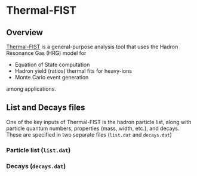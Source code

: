 # Thermal-FIST

## Overview

[Thermal-FIST](https://github.com/vlvovch/Thermal-FIST.git) is a general-purpose analysis tool that uses the Hadron Resonance Gas (HRG) model for

- Equation of State computation
- Hadron yield (ratios) thermal fits for heavy-ions
- Monte Carlo event generation

among applications.

## List and Decays files

One of the key inputs of Thermal-FIST is the hadron particle list, along with particle quantum numbers, properties (mass, width, etc.), and decays. These are specified in two separate files (`list.dat` and `decays.dat`)

### Particle list (`list.dat`)

### Decays (`decays.dat`)
